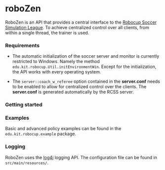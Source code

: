 # roboZen
RoboZen is an API that provides a central interface to the [Robocup Soccer Simulation League](http://wiki.robocup.org/wiki/Soccer_Simulation_League). To achieve centralized control over all clients, from within a single thread, the trainer is used.

### Requirements
- The automatic initialization of the soccer server and monitor is currently restricted to Windows.
Namely the method `edu.kit.robocup.Util.initEnvironmentWin`. Except for the initialization, the API works with every operating system.

- The `server::coach_w_referee` option contained in the **server.conf** needs to be enabled to allow for centralized control over the clients.
The **server.conf** is generated automatically by the RCSS server.

### Getting started

### Examples
Basic and advanced policy examples can be found in the `edu.kit.robocup.example` package.

### Logging
RoboZen uses the [log4j](http://logging.apache.org/log4j/2.x/index.html) logging API. 
The configuration file can be found in `src/main/resources/`.
